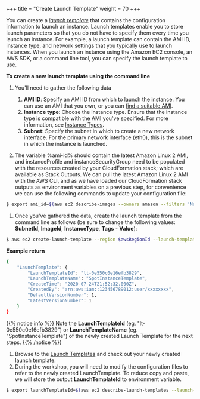+++
title = "Create Launch Template"
weight = 70
+++

You can create a [*launch template*](https://console.aws.amazon.com/ec2/v2/home?#LaunchTemplates:) that contains the configuration
information to launch an instance. Launch templates enable you to store launch parameters so that you do not have to specify them every time you launch an instance. For example, a launch template can contain the AMI ID, instance type, and network settings that you typically use to launch instances. When you launch an instance using the Amazon EC2 console, an AWS SDK, or a command line tool, you can specify the launch template to use.

**To create a new launch template using the command line**

1. You'll need to gather the following data
    1. **AMI ID**: Specify an AMI ID from which to launch the instance.
        You can use an AMI that you own, or you can [find a suitable
        AMI](https://docs.aws.amazon.com/AWSEC2/latest/UserGuide/finding-an-ami.html).
    2. **Instance type**: Choose the instance type. Ensure that the
        instance type is compatible with the AMI you've specified. For
        more information, see [Instance
        Types](https://docs.aws.amazon.com/AWSEC2/latest/UserGuide/instance-types.html).
    3. **Subnet**: Specify the subnet in which to create a new network
        interface. For the primary network interface (eth0), this is the
        subnet in which the instance is launched.

1. The variable %ami-id% should contain the latest Amazon Linux 2 AMI, and instanceProfile and instanceSecurityGroup need to be populated with the resources created by your CloudFormation stack; which are available as Stack Outputs. We can pull the latest Amazon Linux 2 AMI with the AWS CLI, and as we have loaded our CloudFormation stack outputs as environment variables on a previous step, for convenience we can use the following commands to update your configuration file:
```bash
$ export ami_id=$(aws ec2 describe-images --owners amazon --filters 'Name=name,Values=amzn2-ami-hvm-2.0.????????-x86_64-gp2' 'Name=state,Values=available' --output json | jq -r '.Images |   sort_by(.CreationDate) | last(.[]).ImageId')
```
1. Once you've gathered the data, create the launch template from the command line as follows (be sure to change the following values: **SubnetId**, **ImageId**, **InstanceType**, **Tags** - **Value**):
```bash
$ aws ec2 create-launch-template --region $awsRegionId --launch-template-name SpotInstanceTemplate --version-description SpotInstanceTemplateVersion1 --launch-template-data "{\"ImageId\":\"$ami_id\",\"InstanceType\":\"m4.large\",\"TagSpecifications\":[{\"ResourceType\":\"instance\",\"Tags\":[{\"Key\":\"Name\",\"Value\":\"EC2SpotImmersionDay\"}]}]}"
```
**Example return**
```bash
{
    "LaunchTemplate": {
        "LaunchTemplateId": "lt-0e550c0e16efb3829",
        "LaunchTemplateName": "SpotInstanceTemplate",
        "CreateTime": "2020-07-24T21:52:32.000Z",
        "CreatedBy": "arn:aws:iam::123456789012:user/xxxxxxxx",
        "DefaultVersionNumber": 1,
        "LatestVersionNumber": 1
    }
}
```

{{% notice info %}}
Note the **LaunchTemplateId** (eg. "lt-0e550c0e16efb3829") or **LaunchTemplateName** (eg. "SpotInstanceTemplate") of the newly created Launch Template for the next steps.
{{% /notice %}}
1. Browse to the [Launch Templates](https://console.aws.amazon.com/ec2/v2/home#LaunchTemplates) and check out your newly created launch template.
1. During the workshop, you will need to modify the configuration files to refer to the newly created LaunchTemplate. To reduce copy and paste, we will store the output **LaunchTemplateId** to environment variable.

```bash
$ export launchTemplateId=$(aws ec2 describe-launch-templates --launch-template-name SpotInstanceTemplate | jq -r ".LaunchTemplates[].LaunchTemplateId")
```
